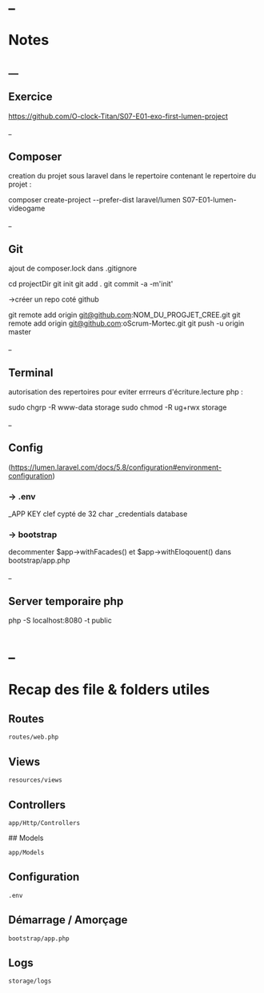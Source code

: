 # _
# Notes
## __



## Exercice

https://github.com/O-clock-Titan/S07-E01-exo-first-lumen-project

_

## Composer
creation du projet sous laravel dans le repertoire contenant le repertoire du projet :

composer create-project --prefer-dist laravel/lumen S07-E01-lumen-videogame

_

## Git

ajout de composer.lock dans .gitignore

cd projectDir
git init
git add .
git commit -a -m'init'

->créer un repo coté github 

git remote add origin git@github.com:NOM_DU_PROGJET_CREE.git
git remote add origin git@github.com:oScrum-Mortec.git
git push -u origin master

_

## Terminal
autorisation des repertoires pour eviter errreurs d'écriture.lecture php :

sudo chgrp -R www-data storage
sudo chmod -R ug+rwx storage

_

## Config

(https://lumen.laravel.com/docs/5.8/configuration#environment-configuration)

### -> .env
_APP KEY clef cypté de 32 char
_credentials database

### -> bootstrap
decommenter $app->withFacades() et $app->withEloqouent() dans bootstrap/app.php



_

## Server temporaire php

php -S localhost:8080 -t public


# _
# Recap des file & folders utiles


## Routes

`routes/web.php`

## Views

`resources/views`

## Controllers

`app/Http/Controllers`

## Models

`app/Models`

## Configuration

`.env`

## Démarrage / Amorçage

`bootstrap/app.php`

## Logs

`storage/logs`
